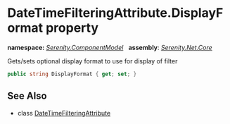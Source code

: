 # DateTimeFilteringAttribute.DisplayFormat property
**namespace:** *[Serenity.ComponentModel](../../README.md#serenity.componentmodel-namespace)*   **assembly**: *[Serenity.Net.Core](../../README.md)*

Gets/sets optional display format to use for display of filter

```csharp
public string DisplayFormat { get; set; }
```

## See Also

* class [DateTimeFilteringAttribute](../DateTimeFilteringAttribute.md)
